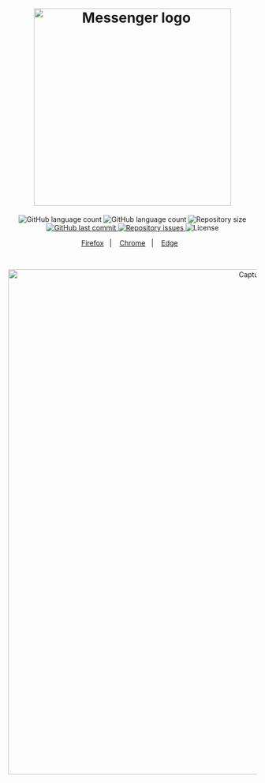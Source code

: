 <h1 align="center">
    <img alt="Messenger logo" src="https://i.imgur.com/ZQ45UYZ.jpg" width="400px" />
</h1>

<p align="center">
  <img alt="GitHub language count" src="https://img.shields.io/amo/users/messenger-tema-escuro?color=blue">
    
  <img alt="GitHub language count" src="https://img.shields.io/amo/dw/messenger-tema-escuro?color=blue">

  <img alt="Repository size" src="https://img.shields.io/github/repo-size/johnendz/Firefox-Extension-Messenger-Dark?color=blue">
  
  <a href="https://github.com/johnendz/Firefox-Extension-Messenger-Dark/commits/master">
    <img alt="GitHub last commit" src="https://img.shields.io/github/last-commit/johnendz/Firefox-Extension-Messenger-Dark?color=blue">
  </a>

  <a href="https://github.com/johnendz/Firefox-Extension-Messenger-Dark/issues">
    <img alt="Repository issues" src="https://img.shields.io/github/issues/johnendz/Firefox-Extension-Messenger-Dark?color=blue">
  </a>

  <img alt="License" src="https://img.shields.io/badge/license-MIT-blue">
</p>

<p align="center">
  <a href="https://addons.mozilla.org/pt-BR/firefox/addon/messenger-tema-escuro">Firefox</a>&nbsp;&nbsp;&nbsp;|&nbsp;&nbsp;&nbsp;
  <a href="https://chrome.google.com/webstore/detail/messenger-dark-tema-escur/nnmagfigiojfaljnbofohngmipedogpl">Chrome</a>&nbsp;&nbsp;&nbsp;|&nbsp;&nbsp;&nbsp;
  <a href="https://microsoftedge.microsoft.com/addons/detail/nkdjmafifmacpigphcoljbmlfmnffinp">Edge</a>&nbsp;&nbsp;&nbsp;
</p>

<br>

<p align="center">
  <img alt="Captura de Tela" width="1024" src="https://addons.cdn.mozilla.net/user-media/previews/full/233/233892.png?modified=1584282597">
</p>
